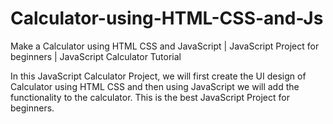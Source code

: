 # Calculator-using-HTML-CSS-and-Js
Make a Calculator using HTML CSS and JavaScript | JavaScript Project for beginners | JavaScript Calculator Tutorial

In this JavaScript Calculator Project, we will first create the UI design of Calculator using HTML CSS and then using JavaScript we will add the functionality to the calculator. This is the best JavaScript Project for beginners.
